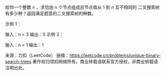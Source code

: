 给你一个整数 n ，求恰由 n 个节点组成且节点值从 1 到 n 互不相同的 二叉搜索树 有多少种？返回满足题意的二叉搜索树的种数。


示例 1：


输入：n = 3
输出：5
示例 2：

输入：n = 1
输出：1

来源：力扣（LeetCode）
链接：https://leetcode.cn/problems/unique-binary-search-trees
著作权归领扣网络所有。商业转载请联系官方授权，非商业转载请注明出处。